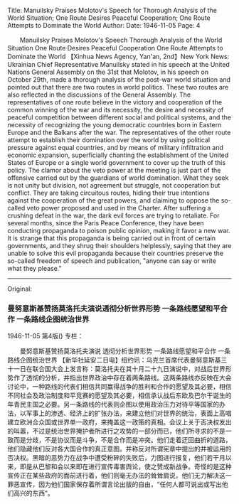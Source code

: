 Title: Manuilsky Praises Molotov's Speech for Thorough Analysis of the World Situation; One Route Desires Peaceful Cooperation; One Route Attempts to Dominate the World
Author:
Date: 1946-11-05
Page: 4

　　Manuilsky Praises Molotov's Speech
    Thorough Analysis of the World Situation
    One Route Desires Peaceful Cooperation
    One Route Attempts to Dominate the World
    【Xinhua News Agency, Yan'an, 2nd】New York News: Ukrainian Chief Representative Manuilsky stated in his speech at the United Nations General Assembly on the 31st that Molotov, in his speech on October 29th, made a thorough analysis of the post-war world situation and pointed out that there are two routes in world politics. These two routes are also reflected in the discussions of the General Assembly. The representatives of one route believe in the victory and cooperation of the common winning of the war and its necessity, the desire and necessity of peaceful competition between different social and political systems, and the necessity of recognizing the young democratic countries born in Eastern Europe and the Balkans after the war. The representatives of the other route attempt to establish their domination over the world by using political pressure against equal countries, and by means of military infiltration and economic expansion, superficially chanting the establishment of the United States of Europe or a single world government to cover up the truth of this policy. The clamor about the veto power at the meeting is just part of the offensive carried out by the guardians of world domination. What they seek is not unity but division, not agreement but struggle, not cooperation but conflict. They are taking circuitous routes, hiding their true intentions against the cooperation of the great powers, and claiming to oppose the so-called veto power proposed and used in the Charter. After suffering a crushing defeat in the war, the dark evil forces are trying to retaliate. For several months, since the Paris Peace Conference, they have been conducting propaganda to poison public opinion, making it favor a new war. It is strange that this propaganda is being carried out in front of certain governments, and they shrug their shoulders helplessly, saying that they are unable to solve this evil propaganda because their countries preserve the so-called freedom of speech and publication, "anyone can say or write what they please."



<hr /> 

Original: 


### 曼努意斯基赞扬莫洛托夫演说透彻分析世界形势  一条路线愿望和平合作  一条路线企图统治世界

1946-11-05
第4版()
专栏：

　　曼努意斯基赞扬莫洛托夫演说
    透彻分析世界形势
    一条路线愿望和平合作
    一条路线企图统治世界
    【新华社延安二日电】纽约讯：乌克兰首席代表曼努意斯基三十一日在联合国大会上发言称：莫洛托夫在其十月二十九日演说中，对战后世界形势作了透彻的分析，并指出世界政治中存在着两条路线。这两条路线亦反映在大会讨论中，一种路线的代表们相信共同赢得战争的胜利和合作的愿望及其必要，相信不同社会及政治制度和平竞赛的愿望及其必要，相信承认战后东欧及巴尔干诞生的年青民主国之必要。另一条路线的代表则企图以使用政治压力对待平等国家的办法，以军事上的渗透、经济上的扩张办法，来建立他们对世界的统治，表面上高唱建立欧洲合众国或世界单一政府，来掩盖这一政策的真相。会议上关于否决权发出的叫嚣，不过是统治世界掩护者所进行之攻势的一部分而已，他们所寻求的不是一致而是分歧，不是协议而是斗争，不是合作而是冲突。他们走着迂回曲折的道路，他们隐藏他们反对各大国合作的真正意图。并称反对所谓宪章中提出的并被运用的否决权。黑暗的恶势力在战争中遭受粉碎的失败后，力图进行报复，他们若干月以来，即是从巴黎和会以来即在进行宣传毒害舆论，使之赞成新战争。奇怪的是这种宣传正在某些政府的面前进行着，他们则毫无办法的耸耸肩说，他们无力解决这一罪恶宣传，因为他们国家保存着所谓言论出版的自由，“任何人都可说出或写出他们高兴的东西”。
